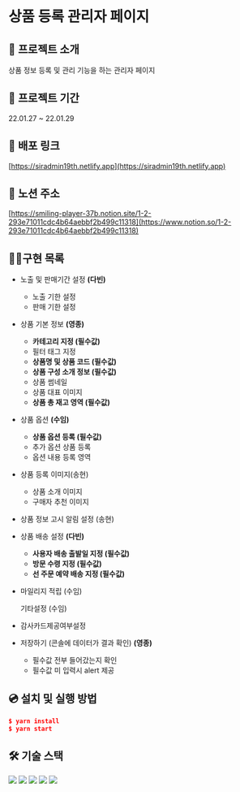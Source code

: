 # 상품 등록 관리자 페이지


## 💁 **프로젝트 소개**


상품 정보 등록 및 관리 기능을 하는 관리자 페이지

## 📆 **프로젝트 기간**


22.01.27 ~ 22.01.29

## **🔗 배포 링크**


[https://siradmin19th.netlify.app](https://siradmin19th.netlify.app)

## **📄 노션 주소**

[https://smiling-player-37b.notion.site/1-2-293e71011cdc4b64aebbf2b499c11318](https://www.notion.so/1-2-293e71011cdc4b64aebbf2b499c11318)

## **👩‍💻구현 목록**

- 노출 및 판매기간 설정 **(다빈)**
    - 노출 기한 설정
    - 판매 기한 설정
- 상품 기본 정보 **(영종)**
    - **카테고리 지정 (필수값)**
    - 필터 태그 지정
    - **상품명 및 상품 코드 (필수값)**
    - **상품 구성 소개 정보 (필수값)**
    - 상품 썸네일
    - 상품 대표 이미지
    - **상품 총 재고 영역 (필수값)**
- 상품 옵션 **(수임)**
    - **상품 옵션 등록 (필수값)**
    - 추가 옵션 상품 등록
    - 옵션 내용 등록 영역
- 상품 등록 이미지(송현)
    - 상품 소개 이미지
    - 구매자 추천 이미지
- 상품 정보 고시 알림 설정 (송현)
- 상품 배송 설정 **(다빈)**
    - **사용자 배송 출발일 지정 (필수값)**
    - **방문 수령 지정 (필수값)**
    - **선 주문 예약 배송 지정 (필수값)**
- 마일리지 적립 (수임)
    
    기타설정 (수임)
    
- 감사카드제공여부설정
- 저장하기 (콘솔에 데이터가 결과 확인) **(영종)**
    - 필수값 전부 들어갔는지 확인
    - 필수값 미 입력시 alert 제공

## **💿 설치 및 실행 방법**

```json
$ yarn install
$ yarn start
```

## **🛠️ 기술 스택**
<img src="https://img.shields.io/badge/html5-E34F26?style=for-the-badge&logo=html5&logoColor=white"> 
<img src="https://img.shields.io/badge/css-1572B6?style=for-the-badge&logo=css3&logoColor=white"> 
<img src="https://img.shields.io/badge/react-61DAFB?style=for-the-badge&logo=react&logoColor=black"> 
<img src="https://img.shields.io/badge/git-flow-brightgreen?style=for-the-badge&logo">
<img src="https://img.shields.io/badge/css-module-1572B6?style=for-the-badge&logo=css-module&logoColor=white">

